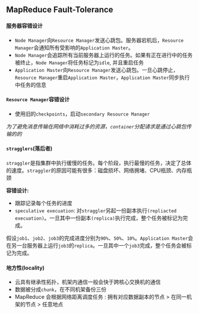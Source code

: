 ## MapReduce Fault-Tolerance

#### 服务器容错设计
+ `Node Manager`向`Resource Manager`发送心跳包。服务器宕机后，`Resource Manager`会通知所有受影响的`Application Master`。
+ `Node Manager`会追踪所有当前服务器上运行的任务。如果有正在进行中的任务被终止，`Node Manager`将任务标记为`idle`, 并且重启任务
+ `Application Master`向`Resource Manager`发送心跳包。一旦心跳停止，`Resource Manager`重启`Application Master`，`Application Master`同步执行中任务的信息

#### `Resource Manager`容错设计
+ 使用旧的`checkpoints`，启动`secondary Resource Manager`

*为了避免消息传输在网络中消耗过多的资源，`container`分配请求是通过心跳包传输的的*

#### `stragglers`(落后者)

`straggler`是指集群中执行缓慢的任务。每个阶段，执行最慢的任务，决定了总体的速度。`straggler`的原因可能有很多：磁盘损坏、网络拥堵、CPU瓶颈、内存瓶颈<br>

**容错设计:**
+ 跟踪记录每个任务的进度
+ `speculative execuation`: 对`straggler`另起一份副本执行`(repliacted execuation)`。一旦其中一份副本`(replica)`执行完成，整个任务被标记为完成。

假设`job1`、`job2`、`job3`的完成进度分别为`90%`、`50%`、`10%`。`Application Master`会在另一台服务器上运行`job3`的`replica`。一旦其中一个`job3`完成，整个任务会被标记为完成。

#### 地方性(locality)

+ 云具有继承性拓扑，机架内通信一般会快于跨核心交换机的通信
+ 数据被分成`chunk`，在不同机架备份三份
+ MapReduce 会根据网络距离调度任务 : 拥有对应数据副本的节点 > 在同一机架的节点 > 任意地点
